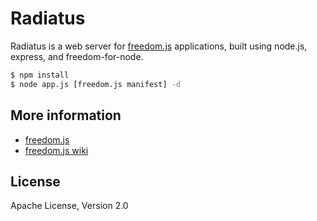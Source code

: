 Radiatus
========
Radiatus is a web server for [freedom.js](http://freedomjs.org) applications,
built using node.js, express, and freedom-for-node.

```bash
$ npm install
$ node app.js [freedom.js manifest] -d
```

## More information
* [freedom.js](http://freedomjs.org)
* [freedom.js wiki](https://github.com/freedomjs/freedom/wiki)

## License
Apache License, Version 2.0
